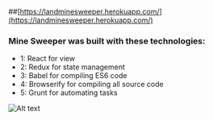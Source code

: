 ##[https://landminesweeper.herokuapp.com/](https://landminesweeper.herokuapp.com/)
### Mine Sweeper was built with these technologies:
- 1: React for view
- 2: Redux for state management
- 3: Babel for compiling ES6 code
- 4: Browserify for compiling all source code
- 5: Grunt for automating tasks

![Alt text](https://cldup.com/vRfzucxr2H.jpg "Mine Sweeper Screen Shot")

